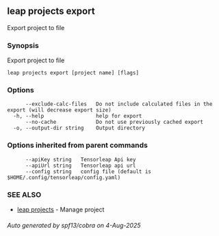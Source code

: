 ## leap projects export

Export project to file

### Synopsis

Export project to file

```
leap projects export [project name] [flags]
```

### Options

```
      --exclude-calc-files   Do not include calculated files in the export (will decrease export size)
  -h, --help                 help for export
      --no-cache             Do not use previously cached export
  -o, --output-dir string    Output directory
```

### Options inherited from parent commands

```
      --apiKey string   Tensorleap Api key
      --apiUrl string   Tensorleap api url
      --config string   config file (default is $HOME/.config/tensorleap/config.yaml)
```

### SEE ALSO

* [leap projects](leap_projects.md)	 - Manage project

###### Auto generated by spf13/cobra on 4-Aug-2025
